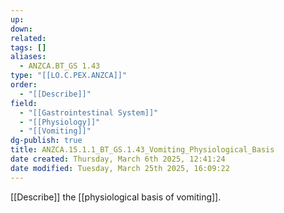```yaml
---
up: 
down: 
related: 
tags: []
aliases:
  - ANZCA.BT_GS 1.43
type: "[[LO.C.PEX.ANZCA]]"
order:
  - "[[Describe]]"
field:
  - "[[Gastrointestinal System]]"
  - "[[Physiology]]"
  - "[[Vomiting]]"
dg-publish: true
title: ANZCA.15.1.1_BT_GS.1.43_Vomiting_Physiological_Basis
date created: Thursday, March 6th 2025, 12:41:24
date modified: Tuesday, March 25th 2025, 16:09:22
---
```


[[Describe]] the [[physiological basis of vomiting]].
